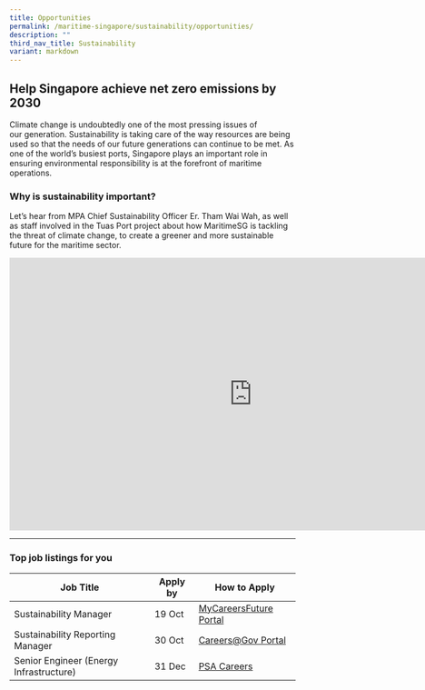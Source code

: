 ```yaml
---
title: Opportunities
permalink: /maritime-singapore/sustainability/opportunities/
description: ""
third_nav_title: Sustainability
variant: markdown
---
```

## Help Singapore achieve net zero emissions by 2030
Climate change is undoubtedly one of the most pressing issues of our&nbsp;generation. Sustainability is taking care of the way resources are being used so that the needs of our future generations can continue to be met. As one of the world’s busiest ports, Singapore plays an important role in ensuring environmental responsibility is at the forefront of maritime operations.


### Why is sustainability important?
Let’s hear from MPA&nbsp;Chief Sustainability Officer Er. Tham Wai Wah, as well as staff involved in the Tuas Port project about how&nbsp;MaritimeSG&nbsp;is tackling the threat of&nbsp;climate change, to create a greener and more&nbsp;sustainable future for the&nbsp;maritime&nbsp;sector.

<iframe allow="autoplay; clipboard-write; encrypted-media; picture-in-picture; web-share" allowfullscreen="true" frameborder="0" scrolling="no" style="border:none;overflow:hidden" height="480" width="854" src="https://www.facebook.com/plugins/video.php?height=314&amp;href=https%3A%2F%2Fwww.facebook.com%2FMPA.SG%2Fvideos%2F355910216074315%2F&amp;show_text=false&amp;width=560&amp;t=0"></iframe>
 
 <hr>

### Top job listings for you

| Job Title | Apply by | How to Apply |
| -------- | -------- | -------- |
| Sustainability Manager | 19 Oct | [MyCareersFuture Portal](https://www.mycareersfuture.gov.sg/job/environment/maritime-sustainability-manager-t-s-global-procurement-company-f74ee217789103071a7224e1995fc942?source=MCF&amp;event=Search) |
| Sustainability Reporting Manager | 30 Oct |[Careers@Gov Portal](https://www.careers.hrp.gov.sg/sap/bc/ui5_ui5/sap/ZGERCFA004/index.html?search-keyword=sustainability#/JobDescription/13863152/ddd35890-ad03-1eee-98ac-2b117ec2c0b3) |
| Senior Engineer (Energy Infrastructure) | 31 Dec |[PSA Careers](https://psacareers.singaporepsa.com/cw/en/job/493068/principal-senior-electrical-engineer-energy-infrastructure) |